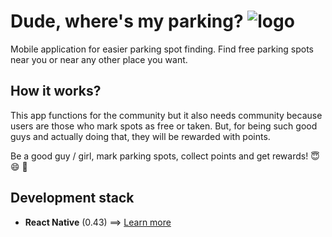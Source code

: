 # Dude, where's my parking? ![logo](https://github.com/lbrdar/DudeWheresMyParking/tree/master/app/images/logo.png "Dude, where's my parking?")

Mobile application for easier parking spot finding.
Find free parking spots near you or near any other place you want.





## How it works?

This app functions for the community but it also needs community because users are those who mark spots as free or taken.
But, for being such good guys and actually doing that, they will be rewarded with points.

Be a good guy / girl, mark parking spots, collect points and get rewards!  :innocent: :smile:  :gift:


## Development stack

* **React Native** (0.43) ==> [Learn more](http://facebook.github.io/react-native/releases/0.43/ "React Native documentation")
